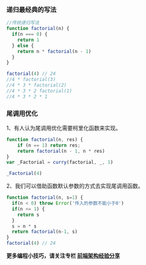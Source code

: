 ### 递归最经典的写法
```javascript
//传统递归写法
function factorial(n) {
  if(n === 0) {
    return 1
  } else {
    return n * factorial(n - 1)
  }
}

factorial(4) // 24
//4 * factorial(3)
//4 * 3 * factorial(2)
//4 * 3 * 2 factorial(1)
//4 * 3 * 2 * 1
```

### 尾调用优化

1、有人认为尾调用优化需要柯里化函数来实现。
```javascript
function factorial(n, res) {
    if (n == 1) return res;
    return factorial(n - 1, n * res)
}
var _Factorial = curry(factorial, _, 1)

_Factorial(4)
```

2、我们可以借助函数默认参数的方式去实现尾调用函数。
```javascript
function factorial(n, s=1) {
  if(n < 0) throw Error('传入的参数不能小于0')
  if(n <= 1) {
    return s
  }
  s = n * s
  return factorial(n-1, s)
}
factorial(4) // 24
```

**更多编程小技巧，请关注专栏 [前端架构经验分享][1]**


  [1]: https://segmentfault.com/blog/hyyreact